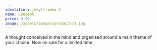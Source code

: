 ```yaml
---
identifier: jekyll-idea-3
name: Concept
price: 9.99
image: /assets/images/products/3.jpg
---
```

A thought conceived in the mind and organised around a main theme of your choice. Now on sale for a limited time.